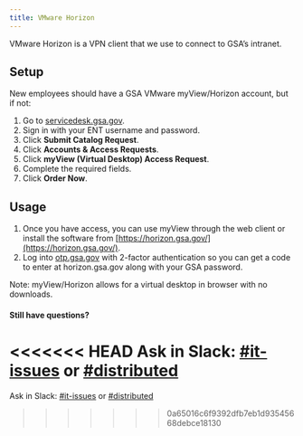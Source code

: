 ```yaml
---
title: VMware Horizon
---
```


VMware Horizon is a VPN client that we use to connect to GSA’s intranet.

## Setup

New employees should have a GSA VMware myView/Horizon account, but if not:

  1. Go to [servicedesk.gsa.gov](http://servicedesk.gsa.gov/).
  2. Sign in with your ENT username and password.
  3. Click **Submit Catalog Request**.
  4. Click **Accounts & Access Requests**.
  5. Click **myView (Virtual Desktop) Access Request**.
  6. Complete the required fields.
  7. Click **Order Now**.

## Usage

1. Once you have access, you can use myView through the web client or install the software from [https://horizon.gsa.gov/](https://horizon.gsa.gov/).
2. Log into [otp.gsa.gov](https://otp.gsa.gov) with 2-factor authentication so you can get a code to enter at horizon.gsa.gov along with your GSA password.

Note: myView/Horizon allows for a virtual desktop in browser with no downloads.


#### Still have questions?

<<<<<<< HEAD
Ask in Slack: [#it-issues](https://18f.slack.com/messages/questions/) or [#distributed](https://18f.slack.com/messages/distributed/)
=======
Ask in Slack: [#it-issues](https://gsa-tts.slack.com/messages/questions/) or [#distributed](https://gsa-tts.slack.com/messages/distributed/)
>>>>>>> 0a65016c6f9392dfb7eb1d93545668debce18130
